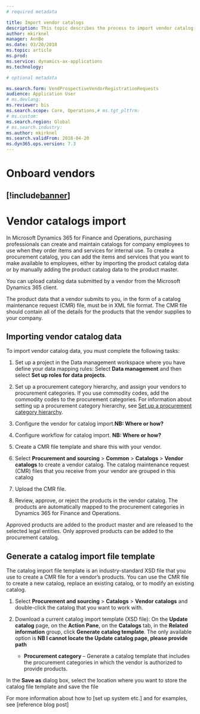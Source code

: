```yaml
---
# required metadata

title: Import vendor catalogs
description: This topic describes the process to import vendor catalog data.
author: mkirknel
manager: AnnBe
ms.date: 03/20/2018
ms.topic: article
ms.prod: 
ms.service: dynamics-ax-applications
ms.technology: 

# optional metadata

ms.search.form: VendProspectiveVendorRegistrationRequests  
audience: Application User
# ms.devlang: 
ms.reviewer: bis
ms.search.scope: Core, Operations,# ms.tgt_pltfrm: 
# ms.custom: 
ms.search.region: Global
# ms.search.industry: 
ms.author: mkirknel
ms.search.validFrom: 2018-04-20 
ms.dyn365.ops.version: 7.3
---
```


# Onboard vendors
[!include[banner](../includes/banner.md)]
---

Vendor catalogs import
======================

In Microsoft Dynamics 365 for Finance and Operations, purchasing professionals can create and maintain
catalogs for company employees to use when they order items and services for
internal use. To create a procurement catalog, you can add the items and
services that you want to make available to employees, either by importing the product
catalog data or by manually adding the product catalog data to the product master. 

You can upload catalog data submitted by a vendor from the Microsoft Dynamics 365 client.

The product data that a vendor submits to you, in the form of a catalog
maintenance request (CMR) file, must be in XML file format. The CMR file should
contain all of the details for the products that the vendor supplies to your
company.

Importing vendor catalog data
-----------------------------

To import vendor catalog data, you must complete the following tasks:

1.  Set up a project in the Data management workspace where you have define your
    data mapping rules: Select **Data management** and then select **Set up roles for data projects**. 

2.  Set up a procurement category hierarchy, and assign your vendors to
    procurement categories. If you use commodity codes, add the commodity codes
    to the procurement categories. For information about setting up a procurement category hierarchy, see [Set up a procurement category hierarchy](set-up-procurement-category-hierarchy.md).

3.  Configure the vendor for catalog import.**NB: Where or how?**

4.  Configure workflow for catalog import. **NB: Where or how?**

5.  Create a CMR file template and share this with your vendor.

6.  Select **Procurement and sourcing** \> **Common** \> **Catalogs** \> **Vendor
    catalogs** to create a vendor catalog. The catalog maintenance request (CMR) files that
    you receive from your vendor are grouped in this catalog 

7.  Upload the CMR file.

8.  Review, approve, or reject the products in the vendor catalog. The products are  automatically mapped
    to the procurement categories in Dynamics 365 for Finance and Operations. 
    
Approved products are added to the product master and are released to the selected legal entities. Only approved products can be added to the procurement catalog.

## Generate a catalog import file template

The catalog import file template is an industry-standard XSD file that you use
to create a CMR file for a vendor’s products. You can use the CMR file to create
a new catalog, replace an existing catalog, or to modify an existing catalog.

1.  Select **Procurement and sourcing** \> **Catalogs** \> **Vendor
    catalogs** and double-click the catalog that you want
    to work with.

3.  Download a current catalog import template (XSD file): On the **Update
    catalog** page, on the **Action Pane**, on the **Catalogs** tab, in the
    **Related information** group, click **Generate catalog template**. The only
    available option is **NB I cannot locate the Update catalog page, please provide path**

    -   **Procurement category** – Generate a catalog template that includes the
        procurement categories in which the vendor is authorized to provide
        products.

In the **Save as** dialog box, select the location where you want to store the
catalog file template and save the file

For more information about how to [set up system etc.] and for examples, see
[reference blog post]
